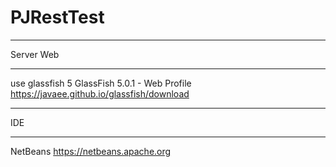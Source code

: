 # PJRestTest

___________________________________________
Server Web
___________________________________________
use glassfish 5
GlassFish 5.0.1 - Web Profile
https://javaee.github.io/glassfish/download


___________________________________________
IDE
___________________________________________
NetBeans 
https://netbeans.apache.org
